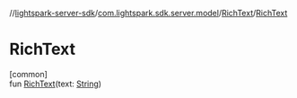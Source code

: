 //[lightspark-server-sdk](../../../index.md)/[com.lightspark.sdk.server.model](../index.md)/[RichText](index.md)/[RichText](-rich-text.md)

# RichText

[common]\
fun [RichText](-rich-text.md)(text: [String](https://kotlinlang.org/api/latest/jvm/stdlib/kotlin/-string/index.html))
